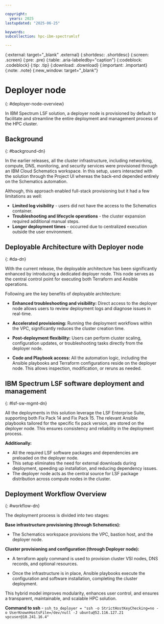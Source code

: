 ```yaml
---

copyright:
  years: 2025
lastupdated: "2025-06-25"

keywords:
subcollection: hpc-ibm-spectrumlsf

---
```


{:external: target="_blank" .external}
{:shortdesc: .shortdesc}
{:screen: .screen}
{:pre: .pre}
{:table: .aria-labeledby="caption"}
{:codeblock: .codeblock}
{:tip: .tip}
{:download: .download}
{:important: .important}
{:note: .note}
{:new_window: target="_blank"}

# Deployer node
{: #deployer-node-overview}

In IBM Spectrum LSF solution, a deployer node is provisioned by default to facilitate and streamline the entire deployment and management process of the HPC cluster.

## Background
{: #background-dn}

In the earlier releases, all the cluster infrastructure, including networking, compute, DNS, monitoring, and security services were provisioned through an IBM Cloud Schematics workspace. In this setup, users interacted with the solution through the Project UI whereas the back-end depended entirely on the Schematics automation.

Although, this approach enabled full-stack provisioning but it had a few limitations as well:

* **Limited log visibility** - users did not have the access to the Schematics container.
* **Troubleshooting and lifecycle operations** - the cluster expansion required additional manual steps.
* **Longer deployment times** - occurred due to centralized execution outside the user environment.

## Deployable Architecture with Deployer node
{: #da-dn}

With the current release, the deployable architecture has been significantly enhanced by introducing a dedicated deployer node. This node serves as the central control point for executing both Terraform and Ansible operations.

Following are the key benefits of deployable architecture:

* **Enhanced troubleshooting and visibility:** Direct access to the deployer node allows users to review deployment logs and diagnose issues in real-time.

* **Accelerated provisioning:** Running the deployment workflows within the VPC, significantly reduces the cluster creation time.

* **Post-deployment flexibility:** Users can perform cluster scaling, configuration updates, or troubleshooting tasks directly from the deployer node.

* **Code and Playbook access:** All the automation logic, including the Ansible playbooks and Terraform configurations reside on the deployer node. This allows inspection, modification, or reruns as needed.

## IBM Spectrum LSF software deployment and management
{: #lsf-sw-mgmt-dn}

All the deployments in this solution leverage the LSF Enterprise Suite, supporting both Fix Pack 14 and Fix Pack 15. The relevant Ansible playbooks tailored for the specific fix pack version, are stored on the deployer node. This ensures consistency and reliability in the deployment process.

**Additionally:**

* All the required LSF software packages and dependencies are preloaded on the deployer node.
* This setup eliminates the need for external downloads during deployment, speeding up installation, and reducing dependency issues.
* The deployer node acts as the central source for LSF package distribution across compute nodes in the cluster.

## Deployment Workflow Overview
{: #workflow-dn}

The deployment process is divided into two stages:

**Base infrastructure provisioning (through Schematics):**

* The Schematics workspace provisions the VPC, bastion host, and the deployer node.

**Cluster provisioning and configuration (through Deployer node):**

* A terraform apply command is used to provision cluster VSI nodes, DNS records, and optional resources.

* Once the infrastructure is in place, Ansible playbooks execute the configuration and software installation, completing the cluster deployment.

This hybrid model improves modularity, enhances user control, and ensures a transparent, maintainable, and scalable HPC solution.

**Command to ssh** - `ssh_to_deployer = "ssh -o StrictHostKeyChecking=no -o UserKnownHostsFile=/dev/null -J ubuntu@52.116.127.21 vpcuser@10.241.16.4"`
